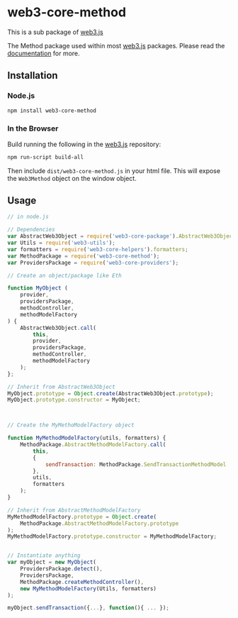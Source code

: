 # web3-core-method

This is a sub package of [web3.js][repo]

The Method package used within most [web3.js][repo] packages.
Please read the [documentation][docs] for more.

## Installation

### Node.js

```bash
npm install web3-core-method
```

### In the Browser

Build running the following in the [web3.js][repo] repository:

```bash
npm run-script build-all
```

Then include `dist/web3-core-method.js` in your html file.
This will expose the `Web3Method` object on the window object.


## Usage

```js
// in node.js

// Dependencies
var AbstractWeb3Object = require('web3-core-package').AbstractWeb3Object;
var Utils = require('web3-utils');
var formatters = require('web3-core-helpers').formatters;
var MethodPackage = require('web3-core-method');
var ProvidersPackage = require('web3-core-providers');

// Create an object/package like Eth

function MyObject (
    provider,
    providersPackage,
    methodController,
    methodModelFactory
) {
    AbstractWeb3Object.call(
        this,
        provider,
        providersPackage,
        methodController,
        methodModelFactory
    );
};

// Inherit from AbstractWeb3Object
MyObject.prototype = Object.create(AbstractWeb3Object.prototype);
MyObject.prototype.constructor = MyObject;



// Create the MyMethoModelFactory object

function MyMethodModelFactory(utils, formatters) {
    MethodPackage.AbstractMethodModelFactory.call(
        this,
        {
            sendTransaction: MethodPackage.SendTransactionMethodModel
        },
        utils,
        formatters
    );
}

// Inherit from AbstractMethodModelFactory
MyMethodModelFactory.prototype = Object.create(
    MethodPackage.AbstractMethodModelFactory.prototype
);
MyMethodModelFactory.prototype.constructor = MyMethodModelFactory;


// Instantiate anything
var myObject = new MyObject(
    ProvidersPackage.detect(), 
    ProvidersPackage, 
    MethodPackage.createMethodController(), 
    new MyMethodModelFactory(Utils, formatters)
);

myObject.sendTransaction({...}, function(){ ... });
```


[docs]: http://web3js.readthedocs.io/en/1.0/
[repo]: https://github.com/ethereum/web3.js


